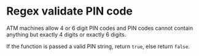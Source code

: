 # Regex validate PIN code
ATM machines allow 4 or 6 digit PIN codes and PIN codes cannot contain anything but exactly 4 digits or exactly 6 digits.

If the function is passed a valid PIN string, return ```true```, else return ```false```.